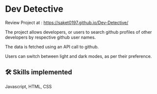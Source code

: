 
# Dev Detective

Review Project at : https://saket0197.github.io/Dev-Detective/

The project allows developers, or users to search github profiles of other developers by respective github user names.

The data is fetched using an API call to github.

Users can switch between light and dark modes, as per their preference. 



## 🛠 Skills implemented
Javascript, HTML, CSS

